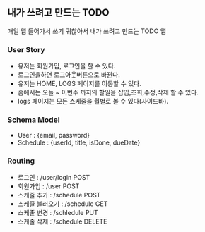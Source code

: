 ## 내가 쓰려고 만드는 TODO
매일 앱 들어가서 쓰기 귀찮아서 내가 쓰려고 만드는 TODO 앱

### User Story
- 유저는 회원가입, 로그인을 할 수 있다.
- 로그인을하면 로그아웃버튼으로 바뀐다.
- 유저는 HOME, LOGS 페이지를 이동할 수 있다.
- 홈에서는 오늘 ~ 이번주 까지의 할일을 삽입,조회,수정,삭제 할 수 있다.
- logs 페이지는 모든 스케줄을 월별로 볼 수 있다(사이드바).


### Schema Model
- User : {email, password}
- Schedule : {userId, title, isDone, dueDate}
### Routing
- 로그인 : /user/login POST
- 회원가입 : /user POST
- 스케줄 추가 : /schedule POST
- 스케줄 불러오기 : /schedule GET
- 스케줄 변경 : /schledule PUT
- 스케줄 삭제 : /schedule DELETE

